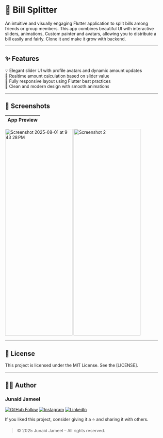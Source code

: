 # 💸 Bill Splitter

An intuitive and visually engaging Flutter application to split bills among friends or group members. This app combines beautiful UI with interactive sliders, animations, Custom painter and avatars, allowing you to distribute a bill easily and fairly.
Clone it and make it grow with backend.

---

## ✨ Features

💡 Elegant slider UI with profile avatars and dynamic amount updates  
🧮 Realtime amount calculation based on slider value  
📱 Fully responsive layout using Flutter best practices  
🎨 Clean and modern design with smooth animations

---

## 📸 Screenshots

| App Preview |
|-------------|
<img width="222" height="680" alt="Screenshot 2025-08-01 at 9 43 28 PM" src="https://github.com/user-attachments/assets/acd70a47-0cdf-4396-9441-632d5842c693" />

<img width="220" height="680" alt="Screenshot 2" src="https://github.com/user-attachments/assets/d541ae84-ea27-4f4c-9506-d037cd163ba4" />

---



## 📜 License

This project is licensed under the MIT License. See the [LICENSE].

---

## 🧑‍💻 Author

### Junaid Jameel

<p align="left">
  <a href="https://github.com/JunaidJameel"><img src="https://img.shields.io/badge/GitHub-Follow-blue?logo=github" alt="GitHub Follow"/></a>
  <a href="https://www.instagram.com/junaid_jamel/?igsh=YW44MGk4OHQ5M2Mx"><img src="https://img.shields.io/badge/Instagram-Follow-e4405f?logo=instagram" alt="Instagram"/></a>
  <a href="https://www.linkedin.com/in/junaid-jameel-6298bb26b/">
    <img src="https://img.shields.io/badge/LinkedIn-Connect-0077B5?logo=linkedin" alt="LinkedIn"/>
  </a>
</p>

If you liked this project, consider giving it a ⭐ and sharing it with others.

> © 2025 Junaid Jameel – All rights reserved.
